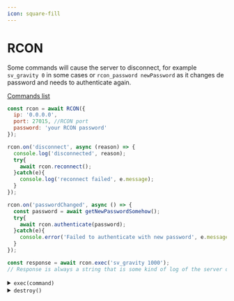 ```yaml
---
icon: square-fill
---
```

# RCON

Some commands will cause the server to disconnect, for example `sv_gravity 0` in some cases or `rcon_password newPassword` as it changes de password and needs to authenticate again.

[Commands list](https://developer.valvesoftware.com/wiki/Console_Command_List) 

```js
const rcon = await RCON({
  ip: '0.0.0.0',
  port: 27015, //RCON port
  password: 'your RCON password'
});

rcon.on('disconnect', async (reason) => {
  console.log('disconnected', reason);
  try{
    await rcon.reconnect();
  }catch(e){
    console.log('reconnect failed', e.message);
  }
});

rcon.on('passwordChanged', async () => {
  const password = await getNewPasswordSomehow();
  try{
    await rcon.authenticate(password);
  }catch(e){
    console.error('Failed to authenticate with new password', e.message);
  }
});

const response = await rcon.exec('sv_gravity 1000');
// Response is always a string that is some kind of log of the server or it can be empty
```

<details>
<summary><code>exec(command)</code></summary>

This will work well with `server.getRules()`
```js
// gravity will change randomly every 5 seconds

setInterval(() => {
  const value = Math.floor(Math.random() * 10000) - 3000;
  //value will be a number between -3000 and 6999

  rcon.exec(`sv_gravity ${value}`)
    .catch(console.error);

}, 5000);
```
</details>


<details>
<summary><code>destroy()</code></summary>

Destroys the RCON connection, this will not fire the `disconnect` event

```js
rcon.destroy();
```
</details>
